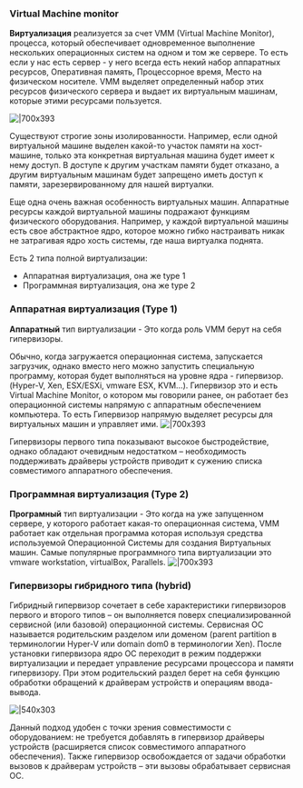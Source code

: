 ### Virtual Machine monitor

**Виртуализация** реализуется за счет VMM (Virtual Machine Monitor), процесса, который обеспечивает одновременное выполнение нескольких операционных систем на одном и том же сервере. То есть если у нас есть сервер - у него всегда есть некий набор аппаратных ресурсов, Оперативная память, Процессорное время, Место на физическом носителе. VMM выделяет определенный набор этих ресурсов физического сервера и выдает их виртуальным машинам, которые этими ресурсами пользуется.

![|700x393](Виртуализация.%20Базовые%20принципы-10.10.2025-16_10.png)

Существуют строгие зоны изолированности. Например, если одной виртуальной машине выделен какой-то участок памяти на хост-машине, только эта конкретная виртуальная машина будет имеет к нему доступ. В доступе к другим участкам памяти будет отказано, а другим виртуальным машинам будет запрещено иметь доступ к памяти, зарезервированному для нашей виртуалки.

Еще одна очень важная особенность виртуальных машин. Аппаратные ресурсы каждой виртуальной машины подражают функциям физического оборудования. Например, у каждой виртуальной машины есть свое абстрактное ядро, которое можно гибко настраивать никак не затрагивая ядро хость системы, где наша виртуалка поднята.

Есть 2 типа полной виртуализации:

- Аппаратная виртуализация, она же type 1
- Программная виртуализация, она же type 2

### Аппаратная виртуализация (Type 1)

**Аппаратный** тип виртуализации - Это когда роль VMM берут на себя гипервизоры.

Обычно, когда загружается операционная система, запускается загрузчик, однако вместо него можно запустить специальную программу, которая будет выполняться на уровне ядра - гипервизор. (Hyper-V, Xen, ESX/ESXi, vmware ESX, KVM…). Гипервизор это и есть Virtual Machine Monitor, о котором мы говорили ранее, он работает без операционной системы напрямую с аппаратным обеспечением компьютера. То есть Гипервизор напрямую выделяет ресурсы для виртуальных машин и управляет ими.
![|700x393](Виртуализация.%20Базовые%20принципы-10.10.2025-16_10-1.png)

Гипервизоры первого типа показывают высокое быстродействие, однако обладают очевидным недостатком – необходимость поддерживать драйверы устройств приводит к сужению списка совместимого аппаратного обеспечения.
### Программная виртуализация (Type 2)

**Програмный** тип виртуализации - Это когда на уже запущенном сервере, у которого работает какая-то операционная система, VMM работает как отдельная программа которая используя средства используемой Операционной Системы для создания Виртуальных машин. Самые популярные программного типа виртуализации это vmware workstation, virtualBox, Parallels.
![|700x393](Виртуализация.%20Базовые%20принципы-10.10.2025-16_10-2.png)

### Гипервизоры гибридного типа (hybrid)

Гибридный гипервизор сочетает в себе характеристики гипервизоров первого и второго типов – он выполняется поверх специализированной сервисной (или базовой) операционной системы. Сервисная ОС называется родительским разделом или доменом (parent partition в терминологии Hyper-V или domain dom0 в терминологии Xen). После установки гипервизора ядро ОС переходит в режим поддержки виртуализации и передает управление ресурсами процессора и памяти гипервизору. При этом родительский раздел берет на себя функцию обработки обращений к драйверам устройств и операциям ввода-вывода.

![|540x303](Виртуализация.%20Базовые%20принципы-10.10.2025-16_10-3.png)

Данный подход удобен с точки зрения совместимости с оборудованием: не требуется добавлять в гипервизор драйверы устройств (расширяется список совместимого аппаратного обеспечения). Также гипервизор освобождается от задачи обработки вызовов к драйверам устройств – эти вызовы обрабатывает сервисная ОС.